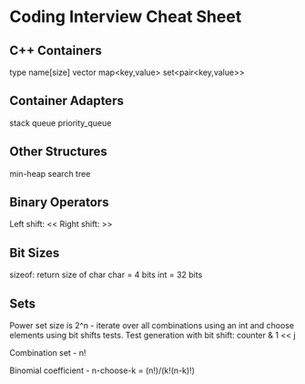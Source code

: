 # Coding Interview Cheat Sheet

## C++ Containers
type name[size]
vector
map<key,value>
set<pair<key,value>>

## Container Adapters
stack
queue
priority_queue

## Other Structures
min-heap
search tree

## Binary Operators
Left shift: <<
Right shift: >>

## Bit Sizes
sizeof: return size of char
char = 4 bits
int = 32 bits

## Sets
Power set size is 2^n - iterate over all combinations using an int and choose elements using bit shifts tests. Test generation with bit shift: counter & 1 << j

Combination set - n!

Binomial coefficient - n-choose-k = (n!)/(k!(n-k)!)

